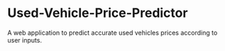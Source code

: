 # Used-Vehicle-Price-Predictor
A web application to predict accurate used vehicles prices according to user inputs.
